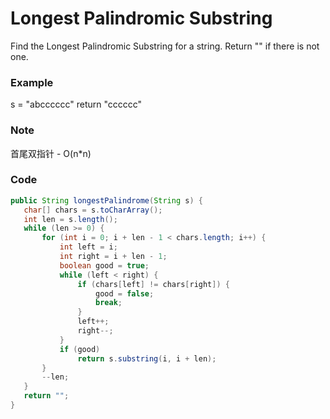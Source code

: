 # Longest Palindromic Substring

Find the Longest Palindromic Substring for a string. Return "" if there is not one.

### Example

s = "abcccccc" return "cccccc"

### Note

首尾双指针 - O\(n\*n\)

### Code

```java
public String longestPalindrome(String s) {
   char[] chars = s.toCharArray();
   int len = s.length();
   while (len >= 0) {
       for (int i = 0; i + len - 1 < chars.length; i++) {
           int left = i;
           int right = i + len - 1;
           boolean good = true;
           while (left < right) {
               if (chars[left] != chars[right]) {
                   good = false;
                   break;
               }
               left++;
               right--;
           }
           if (good)
               return s.substring(i, i + len);
       }
       --len;
   }
   return "";
}
```



